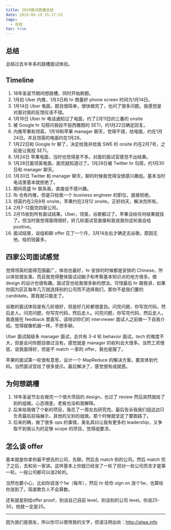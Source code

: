 ```yaml
---
title: 2019面试跳槽总结
date: 2019-04-19 15:17:53
tags:
  - 总结
toc: true
---
```


## 总结
总结过去半年多的跳槽面试体验。

<!-- more -->

## Timeline
1. 18年圣诞节期间想跳槽。同时开始刷题。
2. 1月初 Uber 内推，1月3日和 hr 商量好 phone screen 时间为1月14日。
3. 1月14日 Uber 电面，题目很简单，很快做完了，也问了很多问题。我感觉是对面对我的反馈应该不错。
4. 1月16日 Uber hr 电话通知过了电面，约了2月11日的三番的 onsite
5. 被 Google hr 勾搭问我投不投西雅图的 SETI，约1月22日确定回复。
6. 内推苹果和领英，1月18和苹果 manager 聊天，觉得不错，给电面，约在1月24日。并且领英的电面约在1月28。
7. 1月22日和 Google hr 聊了，决定给我并给我 SWE 的 onsite 约在2月7号，之前是让我投 SETI。
8. 1月24日 苹果电面，当时也觉得差不多。对面的面试官感觉不出结果。
9. 1月28日面领英电面，面完就知道过了。1月28日被 Twitter hr 勾搭，约1月30日和 manager 聊天。
10. 1月30日 Twitter 和 manager 聊天，聊的时候我觉得没很感兴趣组。基本当时电话里基本就拒绝了。
11. 期间高盛 hr 联系我，直接说不感兴趣。
12. fb 也有内推，但是只给我一个 business engineer 的职位，直接拒绝。
13. 领英约在2月8号 onsite，苹果约在2月12 onsite。正好四天，解决完所有。
14. 2月7-12面完四家公司。
15. 2月15收到所有面试结果。Uber，领英，谷歌都过了。苹果没给任何结果就挂了。但当时我觉得面得很好，好几轮面试官直接和我说我你这轮我会给 positive。
16. 面试结束，谈组和聊 offer 花了一个月，3月14左右才确定去谷歌。原因无他，给的钱最多。

## 四家公司面试感觉
觉得领英的面得范围最广，体验也最好，hr 安排的时候都是安排的 Chinese，所以体验很友善。而且我觉得整体面试动脑子和考察基本知识点的地方很多。做 design 的设计也很有趣。面试官也给我很多新的想法。可惜最后 hr 跟我讲，如果你因为区区每年几万就选择别的公司而不选择我们，那你不是我们要的 candidate。那我就只能走了。

谷歌的面试体验是有几轮很好，但是好几轮都很差劲。问完问题，你写完代码，然后走人。问完问题，你写完代码，然后走人。问完问题，你写完代码，然后走人。我直接在 feedback 里面写，请培训你们的 interviewer 面试人之前做一下自我介绍。觉得就像机器一样。不想多聊。

Uber 面试超级多 manager 面试，总共有 3-4 轮 behavior 面试。tech 的难度不大，但是会问你题目做过没有。感觉就是 manager 的权利会大很多。当然工资很低，说我面得好，但是不 match 一家的 offer，我也是服了。

苹果的面试第一轮很有意思，设计一个 MapReduce 的解决方案，要具体到代码。当然面试官给了很多提示。最后解决了，感觉很有成就感。

## 为何想跳槽
1. 18年圣诞节左右做完一个很大项目的 design，也过了 review 然后突然就给了别的组做。心态很差，老板也没和我解释。
2. 后来给我做了个新的项目，我花了一周左右研究完。最后告诉我我们组这边只负责最后前端展示，其他的又别的组做。那个时候就坚定了要跑路了。
3. 后来的确，做了很多 ops 的事情，美名其曰让我有更多的 leadership，又争取不到我认为的足够 scope 的项目，觉得组要凉。

## 怎么谈 offer
基本就是你拿你最不想去的公司，先聊。然后去 match 别的公司。然后 match 完了之后，去和另一家讲。这样基本上你就已经涨了一轮了但对一些公司而言才是第一轮。一般公司都可以涨2轮的。

当然也要小心，比如你说涨个1w（每年），然后 hr 给你 sign on 涨个1w，也算给你涨到了。简直欺负人不会算数。

还有就是别给offer proof，别谈自己目前 level，别谈别的公司 level。你说25-30，他就一定是25。

----

因为我们是朋友，所以你可以使用我的文字，但请注明出处：http://alwa.info